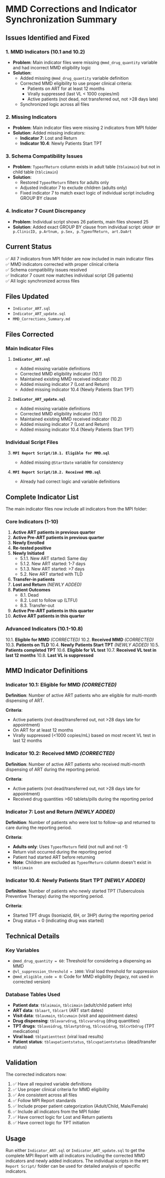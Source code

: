 # MMD Corrections and Indicator Synchronization Summary

## Issues Identified and Fixed

### 1. MMD Indicators (10.1 and 10.2)
- **Problem**: Main indicator files were missing `@mmd_drug_quantity` variable and had incorrect MMD eligibility logic
- **Solution**: 
  - Added missing `@mmd_drug_quantity` variable definition
  - Corrected MMD eligibility to use proper clinical criteria:
    - Patients on ART for at least 12 months
    - Virally suppressed (last VL < 1000 copies/ml)
    - Active patients (not dead, not transferred out, not >28 days late)
  - Synchronized logic across all files

### 2. Missing Indicators
- **Problem**: Main indicator files were missing 2 indicators from MPI folder
- **Solution**: Added missing indicators:
  - **Indicator 7**: Lost and Return
  - **Indicator 10.4**: Newly Patients Start TPT

### 3. Schema Compatibility Issues
- **Problem**: `TypeofReturn` column exists in adult table (`tblaimain`) but not in child table (`tblcimain`)
- **Solution**: 
  - Restored `TypeofReturn` filters for adults only
  - Adjusted indicator 7 to exclude children (adults only)
  - Fixed indicator 7 to match exact logic of individual script including GROUP BY clause

### 4. Indicator 7 Count Discrepancy
- **Problem**: Individual script shows 26 patients, main files showed 25
- **Solution**: Added exact GROUP BY clause from individual script: `GROUP BY p.ClinicID, p.Artnum, p.Sex, p.TypeofReturn, art.DaArt`

## Current Status
✅ All 7 indicators from MPI folder are now included in main indicator files  
✅ MMD indicators corrected with proper clinical criteria  
✅ Schema compatibility issues resolved  
✅ Indicator 7 count now matches individual script (26 patients)  
✅ All logic synchronized across files  

## Files Updated
- `Indicator_ART.sql`
- `Indicator_ART_update.sql`
- `MMD_Corrections_Summary.md`

## Files Corrected

### Main Indicator Files
1. **`Indicator_ART.sql`**
   - Added missing variable definitions
   - Corrected MMD eligibility indicator (10.1)
   - Maintained existing MMD received indicator (10.2)
   - Added missing indicator 7 (Lost and Return)
   - Added missing indicator 10.4 (Newly Patients Start TPT)

2. **`Indicator_ART_update.sql`**
   - Added missing variable definitions
   - Corrected MMD eligibility indicator (10.1)
   - Maintained existing MMD received indicator (10.2)
   - Added missing indicator 7 (Lost and Return)
   - Added missing indicator 10.4 (Newly Patients Start TPT)

### Individual Script Files
3. **`MPI Report Script/10.1. Eligible for MMD.sql`**
   - Added missing `@StartDate` variable for consistency

4. **`MPI Report Script/10.2. Received MMD.sql`**
   - Already had correct logic and variable definitions

## Complete Indicator List

The main indicator files now include all indicators from the MPI folder:

### Core Indicators (1-10)
1. **Active ART patients in previous quarter**
2. **Active Pre-ART patients in previous quarter**
3. **Newly Enrolled**
4. **Re-tested positive**
5. **Newly Initiated**
   - 5.1.1. New ART started: Same day
   - 5.1.2. New ART started: 1-7 days
   - 5.1.3. New ART started: >7 days
   - 5.2. New ART started with TLD
6. **Transfer-in patients**
7. **Lost and Return** *(NEWLY ADDED)*
8. **Patient Outcomes**
   - 8.1. Dead
   - 8.2. Lost to follow up (LTFU)
   - 8.3. Transfer-out
9. **Active Pre-ART patients in this quarter**
10. **Active ART patients in this quarter**

### Advanced Indicators (10.1-10.8)
10.1. **Eligible for MMD** *(CORRECTED)*
10.2. **Received MMD** *(CORRECTED)*
10.3. **Patients on TLD**
10.4. **Newly Patients Start TPT** *(NEWLY ADDED)*
10.5. **Patients completed TPT**
10.6. **Eligible for VL test**
10.7. **Received VL test in last 12 months**
10.8. **Last VL is suppressed**

## MMD Indicator Definitions

### Indicator 10.1: Eligible for MMD *(CORRECTED)*
**Definition**: Number of active ART patients who are eligible for multi-month dispensing of ART.

**Criteria**:
- Active patients (not dead/transferred out, not >28 days late for appointment)
- On ART for at least 12 months
- Virally suppressed (<1000 copies/mL) based on most recent VL test in last 12 months

### Indicator 10.2: Received MMD *(CORRECTED)*
**Definition**: Number of active ART patients who received multi-month dispensing of ART during the reporting period.

**Criteria**:
- Active patients (not dead/transferred out, not >28 days late for appointment)
- Received drug quantities >60 tablets/pills during the reporting period

### Indicator 7: Lost and Return *(NEWLY ADDED)*
**Definition**: Number of patients who were lost to follow-up and returned to care during the reporting period.

**Criteria**:
- **Adults only**: Uses `TypeofReturn` field (not null and not -1)
- Return visit occurred during the reporting period
- Patient had started ART before returning
- **Note**: Children are excluded as `TypeofReturn` column doesn't exist in `tblcimain`

### Indicator 10.4: Newly Patients Start TPT *(NEWLY ADDED)*
**Definition**: Number of patients who newly started TPT (Tuberculosis Preventive Therapy) during the reporting period.

**Criteria**:
- Started TPT drugs (Isoniazid, 6H, or 3HP) during the reporting period
- Drug status = 0 (indicating drug was started)

## Technical Details

### Key Variables
- `@mmd_drug_quantity = 60`: Threshold for considering a dispensing as MMD
- `@vl_suppression_threshold = 1000`: Viral load threshold for suppression
- `@mmd_eligible_code = 0`: Code for MMD eligibility (legacy, not used in corrected version)

### Database Tables Used
- **Patient data**: `tblaimain`, `tblcimain` (adult/child patient info)
- **ART data**: `tblaart`, `tblcart` (ART start dates)
- **Visit data**: `tblavmain`, `tblcvmain` (visit and appointment dates)
- **Drug dispensing**: `tblavarvdrug`, `tblcvarvdrug` (drug quantities)
- **TPT drugs**: `tblavoidrug`, `tblavtptdrug`, `tblcvoidrug`, `tblcvtbdrug` (TPT medications)
- **Viral load**: `tblpatienttest` (viral load results)
- **Patient status**: `tblavpatientstatus`, `tblcvpatientstatus` (dead/transfer status)

## Validation

The corrected indicators now:
1. ✅ Have all required variable definitions
2. ✅ Use proper clinical criteria for MMD eligibility
3. ✅ Are consistent across all files
4. ✅ Follow MPI Report standards
5. ✅ Include proper patient categorization (Adult/Child, Male/Female)
6. ✅ Include all indicators from the MPI folder
7. ✅ Have correct logic for Lost and Return patients
8. ✅ Have correct logic for TPT initiation

## Usage

Run either `Indicator_ART.sql` or `Indicator_ART_update.sql` to get the complete MPI Report with all indicators including the corrected MMD indicators and newly added indicators. The individual scripts in the `MPI Report Script/` folder can be used for detailed analysis of specific indicators. 